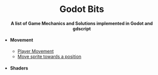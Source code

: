 <h1 align="center">
 Godot Bits

</h1>
 <h4 align="center"> A list of Game Mechanics and Solutions implemented in Godot and gdscript</h4>

* #### Movement
  * [Player Movement](https://github.com/gonzalojs/Godotbits/blob/master/Examples/movement/character.md)
  * [Move sprite towards a position](https://github.com/gonzalojs/Godotbits/blob/master/Examples/movement/towardspoint.md)

* #### Shaders